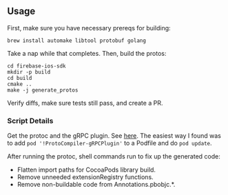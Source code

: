 ## Usage

First, make sure you have necessary prereqs for building:
```
brew install automake libtool protobuf golang
```

Take a nap while that completes. Then, build the protos:
```
cd firebase-ios-sdk
mkdir -p build
cd build
cmake ..
make -j generate_protos
```

Verify diffs, make sure tests still pass, and create a PR.

### Script Details

Get the protoc and the gRPC plugin. See
[here](https://github.com/grpc/grpc/tree/master/src/objective-c). The
easiest way I found was to add
`pod '!ProtoCompiler-gRPCPlugin'` to a Podfile and do `pod update`.

After running the protoc, shell commands run to fix up the generated code:
  * Flatten import paths for CocoaPods library build.
  * Remove unneeded extensionRegistry functions.
  * Remove non-buildable code from Annotations.pbobjc.*.
